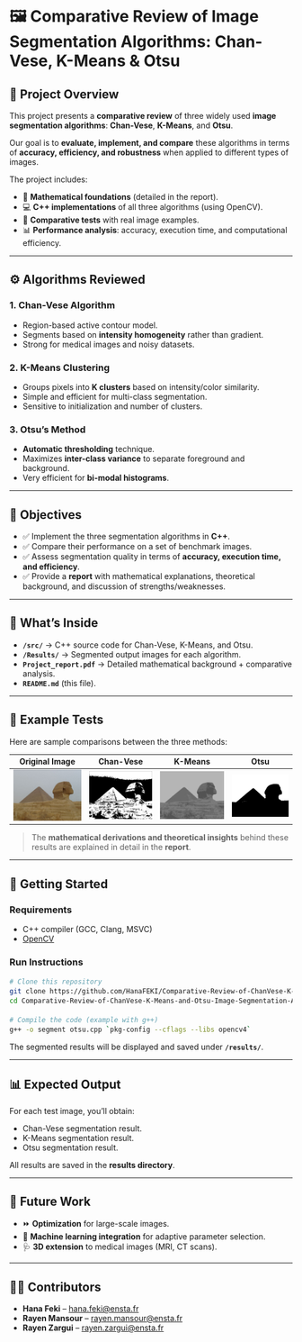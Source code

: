 # 🖼️ Comparative Review of Image Segmentation Algorithms: Chan-Vese, K-Means & Otsu  

## 📌 Project Overview  
This project presents a **comparative review** of three widely used **image segmentation algorithms**: **Chan-Vese**, **K-Means**, and **Otsu**.  

Our goal is to **evaluate, implement, and compare** these algorithms in terms of **accuracy, efficiency, and robustness** when applied to different types of images.  

The project includes:  
- 📖 **Mathematical foundations** (detailed in the report).  
- 💻 **C++ implementations** of all three algorithms (using OpenCV).  
- 🧪 **Comparative tests** with real image examples.  
- 📊 **Performance analysis**: accuracy, execution time, and computational efficiency.  

---

## ⚙️ Algorithms Reviewed  

### 1. **Chan-Vese Algorithm**  
- Region-based active contour model.  
- Segments based on **intensity homogeneity** rather than gradient.  
- Strong for medical images and noisy datasets.  

### 2. **K-Means Clustering**  
- Groups pixels into **K clusters** based on intensity/color similarity.  
- Simple and efficient for multi-class segmentation.  
- Sensitive to initialization and number of clusters.  

### 3. **Otsu’s Method**  
- **Automatic thresholding** technique.  
- Maximizes **inter-class variance** to separate foreground and background.  
- Very efficient for **bi-modal histograms**.  

---

## 🎯 Objectives  
- ✅ Implement the three segmentation algorithms in **C++**.  
- ✅ Compare their performance on a set of benchmark images.  
- ✅ Assess segmentation quality in terms of **accuracy, execution time, and efficiency**.  
- ✅ Provide a **report** with mathematical explanations, theoretical background, and discussion of strengths/weaknesses.  

---

## 📂 What’s Inside  

- **`/src/`** → C++ source code for Chan-Vese, K-Means, and Otsu.  
- **`/Results/`** → Segmented output images for each algorithm.  
- **`Project_report.pdf`** → Detailed mathematical background + comparative analysis.  
- **`README.md`** (this file).  

---

## 🧪 Example Tests  

Here are sample comparisons between the three methods:  

| Original Image | Chan-Vese | K-Means | Otsu |  
|----------------|-----------|---------|------|  
| ![Original](Results/Original.jpg) | ![Chan-Vese](Results/Chanvese.png) | ![KMeans](Results/Kmeans.png) | ![Otsu](Results/Otsu.png) |  

> The **mathematical derivations and theoretical insights** behind these results are explained in detail in the **report**.  

---

## 🚀 Getting Started  

### Requirements  
- C++ compiler (GCC, Clang, MSVC)  
- [OpenCV](https://opencv.org/)  

### Run Instructions  
```bash
# Clone this repository
git clone https://github.com/HanaFEKI/Comparative-Review-of-ChanVese-K-Means-and-Otsu-Image-Segmentation-Algorithms.git
cd Comparative-Review-of-ChanVese-K-Means-and-Otsu-Image-Segmentation-Algorithms

# Compile the code (example with g++)
g++ -o segment otsu.cpp `pkg-config --cflags --libs opencv4`
```

The segmented results will be displayed and saved under **`/results/`**.

---

## 📊 Expected Output

For each test image, you’ll obtain:

- Chan-Vese segmentation result.  
- K-Means segmentation result.  
- Otsu segmentation result.  

All results are saved in the **results directory**.

---

## 🔮 Future Work

- ⏩ **Optimization** for large-scale images.  
- 🧠 **Machine learning integration** for adaptive parameter selection.  
- 🩺 **3D extension** to medical images (MRI, CT scans).  

---

## 👩‍💻 Contributors

- **Hana Feki** – [hana.feki@ensta.fr](mailto:hana.feki@ensta.fr)  
- **Rayen Mansour** – [rayen.mansour@ensta.fr](mailto:rayen.mansour@ensta.fr)  
- **Rayen Zargui** – [rayen.zargui@ensta.fr](mailto:rayen.zargui@ensta.fr)  
